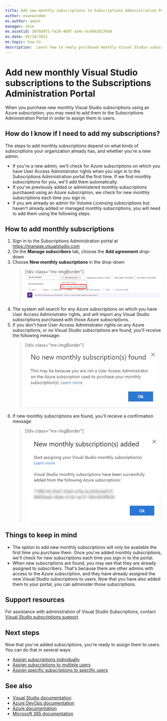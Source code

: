 ```yaml
---
title: Add new monthly subscriptions to Subscriptions Administration Portal | Microsoft Docs
author: evanwindom
ms.author: amast
manager: shve
ms.assetid: 36f0d9f1-fe28-469f-a54c-dc46638270a8
ms.date: 05/18/2022
ms.topic: how-to
description:  Learn how to newly purchased monthly Visual Studio subscriptions to the Subscriptions Administration Portal
---
```

# Add new monthly Visual Studio subscriptions to the Subscriptions Administration Portal

When you purchase new monthly Visual Studio subscriptions using an Azure subscription, you may need to add them to the Subscriptions Administration Portal in order to assign them to users.  

## How do I know if I need to add my subscriptions?

The steps to add monthly subscriptions depend on what kinds of subscriptions your organization already has, and whether you're a new admin.
+ If you're a new admin, we'll check for Azure subscriptions on which you have User Access Administrator rights when you sign in to the Subscriptions Administration portal the first time.  If we find monthly subscriptions for you, we'll add them automatically. 
+ If you've previously added or administered monthly subscriptions purchased using an Azure subscription, we check for new monthly subscriptions each time you sign in. 
+ If you are already an admin for Volume Licensing subscriptions but haven't already added or managed monthly subscriptions, you will need to add them using the following steps.

## How to add monthly subscriptions

1. Sign in to the Subscriptions Administration portal at <https://manage.visualstudio.com>
0. On the **Manage subscribers** tab, choose the **Add agreement** drop-down 
0. Choose **New monthly subscriptions** in the drop-down
   > [!div class="mx-imgBorder"]
   > ![Add new monthly subscriptions drop-down](_img/add-monthly-subs/add-subs-drop-down.png "Choose 'Add agreement', then 'New monthly subscriptions.")
0. The system will search for any Azure subscriptions on which you have User Access Administrator rights, and will import any Visual Studio subscriptions purchased with those Azure subscriptions.
0. If you don't have User Access Administrator rights on any Azure subscriptions, or no Visual Studio subscriptions are found, you'll receive the following message:
   > [!div class="mx-imgBorder"]
   > ![No new monthly subscriptions found](_img/add-monthly-subs/no-subs-found.png "Error message indicating that there are no Azure subscription or Visual Studio subscriptions are available to you.")
0. If new monthly subscriptions are found, you'll receive a confirmation message
   > [!div class="mx-imgBorder"]
   > ![Subscriptions added confirmation message](_img/add-monthly-subs/subs-added-confirmation.png "A confirmation message will display the subscriptions you've added.")

## Things to keep in mind

+ The option to add new monthly subscriptions will only be available the first time you purchase them.  Once you've added monthly subscriptions, we'll check for new subscriptions each time you sign in to the portal. 
+ When new subscriptions are found, you may see that they are already assigned to subscribers.  That's because there are other admins with access to the Azure subscription, and they have already assigned the new Visual Studio subscriptions to users.  Now that you have also added them to your portal, you can administer those subscriptions. 

## Support resources

For assistance with administration of Visual Studio Subscriptions, contact [Visual Studio subscriptions support](https://aka.ms/vsadminhelp).

## Next steps

Now that you've added subscriptions, you're ready to assign them to users.  You can do that in several ways:
+ [Assign subscriptions individually](assign-license.md)
+ [Assign subscriptions to multiple users](assign-license-bulk.md)
+ [Assign specific subscriptions to specific users](assign-guid.md)

## See also

+ [Visual Studio documentation](/visualstudio/)
+ [Azure DevOps documentation](/azure/devops/)
+ [Azure documentation](/azure/)
+ [Microsoft 365 documentation](/microsoft-365/)
